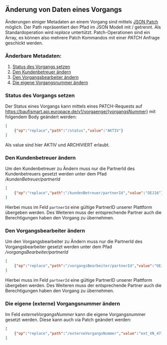 ## Änderung von Daten eines Vorgangs

Änderungen einiger Metadaten an einem Vorgang sind mittels [JSON Patch](http://jsonpatch.com/) möglich. 
Der Path repräsentiert den Pfad im JSON Modell mit / getrennt. Als Standardoperation wird _replace_ untertützt.
Patch-Operationen sind ein Array, es können also mehrere Patch Kommandos mit einer _PATCH_ Anfrage geschickt werden. 

### Änderbare Metadaten:

1. [Status des Vorgangs setzen](#Status-des-Vorgangs-setzen)
2. [Den Kundenbetreuer ändern](#Den-Kundenbetreuer-ändern)
3. [Den Vorgangsbearbeiter ändern](#Den-Vorgangsbearbeiter-ändern)
4. [Die eigene Vorgangsnummer ändern](#Die-eigene-Vorgangsnummer-ändern)

### Status des Vorgangs setzen

Der Status eines Vorgangs kann mittels eines PATCH-Requests auf https://baufismart.api.europace.de/v1/vorgaenge/{vorgangsNummer} mit folgendem Body geändert werden:
```json
[
	{"op":"replace","path":"/status","value":"AKTIV"}
]
```

Als value sind hier AKTIV und ARCHIVIERT erlaubt.


### Den Kundenbetreuer ändern

Um den Kundenbetreuer zu Ändern muss nur die PartnerId des Kundenbetreuers gesetzt werden unter dem Pfad _/kundenBetreuer/partnerId_

```json
[
	{"op":"replace","path":"/kundenBetreuer/partnerId","value":"OEJ16"}
]
```

Hierbei muss im Feld `partnerId` eine gültige PartnerID unserer Plattform übergeben werden. Des Weiteren muss der entsprechende Partner auch die Berechtigungen haben den Vorgang zu übernehmen.

### Den Vorgangsbearbeiter ändern

Um den Vorgangsbearbeiter zu Ändern muss nur die PartnerId des Vorgangsbearbeiter gesetzt werden unter dem Pfad _/vorgangsBearbeiter/partnerId_

```json
[
	{"op":"replace","path":"/vorgangsBearbeiter/partnerId","value":"OEJ16"}
]
```

Hierbei muss im Feld `partnerId` eine gültige PartnerID unserer Plattform übergeben werden. Des Weiteren muss der entsprechende Partner auch die Berechtigungen haben den Vorgang zu übernehmen.

### Die eigene (externe) Vorgangsnummer ändern

Im Feld _externeVorgangsNummer_ kann die eigene Vorgangsnummer gesetzt werden. Diese kann auch via Patch geändert werden:

```json
[
	{"op":"replace","path":"/externeVorgangsNummer","value":"ext_VN_4711"}
]
```
